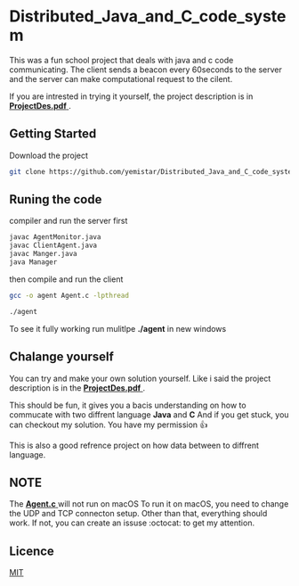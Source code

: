 # Distributed_Java_and_C_code_system

This was a fun school project that deals with java and c code communicating.
The client sends a beacon every 60seconds to the server and the server can make computational request to the cilent.

If you are intrested in trying it yourself, the project description is in 
[ **ProjectDes.pdf** ](https://github.com/yemistar/Distributed_Java_and_C_code_system/blob/main/ProjectDes.pdf).

## Getting Started
Download the project
```bash
git clone https://github.com/yemistar/Distributed_Java_and_C_code_system.git
```

## Runing the code

compiler and run the server first
```bash
javac AgentMonitor.java
javac ClientAgent.java
javac Manger.java
java Manager
```
then compile and run the client
```bash
gcc -o agent Agent.c -lpthread

./agent
```
To see it fully working run mulitlpe **./agent** in new windows

## Chalange yourself
You can try and make your own solution yourself.
Like i said the project description is in the [ **ProjectDes.pdf** ](https://github.com/yemistar/Distributed_Java_and_C_code_system/blob/main/ProjectDes.pdf).

This should be fun, it gives you a bacis understanding on how to commucate with two diffrent language **Java** and **C** 
And if you get stuck, you can checkout my solution. You have my permission :thumbsup: 

This is also a good refrence project on how data between to diffrent language.

## NOTE
The [ **Agent.c** ](https://github.com/yemistar/Distributed_Java_and_C_code_system/blob/main/Agent.c) will not run on macOS
To run it on macOS, you need to change the UDP and TCP connecton setup.
Other than that, everything should work.
If not, you can create an issuse :octocat: to get my attention.

## Licence
 [MIT](https://github.com/yemistar/Distributed_Java_and_C_code_system/blob/main/LICENSE.txt)
